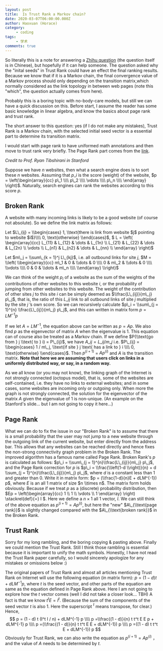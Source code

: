```yaml
---
layout: post
title:  Is Trust Rank a Markov chain?
date: 2020-03-07T06:00:00.000Z
author: Haoxuan (Horace)
category:
     - coding
tags:
     - 学术
comments: true
---
```


So literally this is a note for answering a [Zhihu question](https://www.zhihu.com/question/373709342) (the question itself is in Chinese), but hopefully if it can help someone. The question asked why the "inital seeds" in Trust Rank could have an effect the final ranking results. Because we know that if it is a Markov chain, the final convergence value of a Markov process should only depending on the transition matrix,which normally considered as the link topology in between web pages (note this "which", the question actually comes from here).

Probably this is a boring topic with no-body-care models, but still we can have a quick discussion on this. Before start, I assume the reader has some basic knowledge in linear algebra, and know the basics about page rank and trust rank.

The short answer to this question: yes (if I do not make any mistakes), Trust Rank is a Markov chain, with the selected initial seed vector is a essential part to determine its transition matrix. 

I would start with page rank to have uniformed math annotations and then move to trust rank very briefly. The Page Rank part comes from the [link](http://statweb.stanford.edu/~tibs/sta306bfiles/pagerank/ryan/01-24-pr.pdf). 

*Credit to Prof. Ryan Tibshirani in Stanford*

Suppose we have $n$ websites, then what a search engine does is to sort these $n$ websites. Assuming that $p\_i$ is the score (weight) of the website, $p = \left(\begin{array}{cc} p\_1 \\\\ p\_2 \\\\ \vdots \\\\ p\_n \\\\ \end{array} \right)$. Naturally, search engines can rank the websites according to this score $p$.

## Broken Rank

A website with many incoming links is likely to be a good website (of course not absolute). So we define the link matrix as follows:

Let  $L\_{ij} = \\begin{cases}     1, \\text{there is link from website $j$ pointing to website $i$}\\\\     0, \text{otherwise} \\end{cases}$,
$ L =  \\left( \\begin{array}{cc} L\_{11} & L\_{12} &  \\dots & L\_{1n} \\\\ L\_{21} & L\_{22} &  \\dots & L\_{2n} \\\\ \\vdots \\\\ L\_{n1} & L\_{n2} &  \\dots & L\_{nn} \\\\ \\end{array} \\right)$

Let $m\_j = \\sum\_{k = 1}^j L\_{kj}$, i.e. all outbound links for site $j$, $M =  \\left(   \\begin{array}{cc} m\_1 & 0 &  \\dots & 0 \\\\ 0 & m\_2 &  \\dots & 0 \\\\ \\vdots \\\\ 0 & 0 &  \\dots & m\_n \\\\ \\end{array} \\right)$

We can think of the weight $p_i$ of a website as the sum of the weights of the contributions of other websites to this website $i$, or the probability of jumping from other websites to this website. The weight of the contribution of other sites $j$ to this site $i$ can be simply deemed as $\\frac{L\_{ij}}{m\_j} p\_j$, that is, the ratio of this $L\_{ij}$ link to all outbound links of site $j$ multiplied by the site $j$ ’s own score. So we can recursively calculate $p\_i = \\sum\_{j = 1}^{n} \\frac{L\_{ij}}{m\_j} p\_j$, and this can written in matrix form $p = LM^{-1} p$

If we let $A = LM^{-1}$, the equation above can be written as $p = Ap$. We also find $p$ as the eigenvector of matrix $A$ when the eigenvalue is $1$. This equation can of course also be treated as a Markov chain. If we define $P(\\text{go from } j \\text{ to } i) = P\_{ij}$, we have $A\_ {ij} = L\_{ij} / m\_j$ i.e. $P\_{ij} = \\begin{cases} 1 / m\_j, \\text{if site } j \text{ has a link to } i \\\\ 0, \\text{otherwise} \\end{cases}$. Then $p^{(i + 1)}$ = $Ap^{(i)}$ and $A$ is the transition matrix. **Note that here we are assuming that users click on links in a uniformly distributed way, or say, in a random way.**

As we all know (or you may not know), the linking graph of the Internet is not strongly connected (octopus model), that is, some of the websites are self-contained, i.e. they have no links to external websites; and in some cases, some websites are incoming only or outgoing only. When more the graph is not strongly connected, the solution for the eigenvector of the matrix $A$ given the eigenvalue of 1 is non-unique. (An example on the Stanford's slide... but I am not going to copy it here...)

## Page Rank
What we can do to fix the issue in our "Broken Rank" is to assume that there is a small probability that the user may not jump to a new website through the outgoing link of the current website, but enter directly from the address bar. This allows that any websites can be reached directly and hence fixes the non-strong connectivity graph problem in the Broken Rank. The improved algorithm has a famous name called Page Rank. Broken Rank's $p$ is calculated as follows: $p\_i = \\sum\_{j = 1}^{n}\\frac{L\_{ij}}{m\_j} p\_j$, and the Page Rank correction for $p$ is $p\_i = \\frac{\\left(1-d \\right)}{n} + d \\sum_{j = 1}^{n}\\frac{L\_{ij}}{m\_j} p\_j$, where $d$ is a constant less than $1$ and greater than $0$. Write it in matrix form: $p = (\\frac{1-d}{n}E + dLM^{-1}) p$, where $E$ is an all $1$ matrix of size $n \\times n$. The matrix form holds obviously. Because if we treat $p$ as a (discrete) probability distribution, then $Ep = \\left(\\begin{array}{cc} 1 \\\\ 1 \\\\ \\vdots \\\\ 1 \\end{array} \\right) \\stackrel{def}{=} I $. Here we define a $n \times 1$ all $1$ vector, $I$.
We can still think of the above equation as $p^{(i + 1)} = Ap^{(i)}$, but here the "new" $A\_{\\text{page rank}}$ is slightly changed compared with the $A\_{\\text{broken rank}}$ in the Broken Rank.

## Trust Rank
Sorry for my long rambling, and the boring copying & pasting above.  Finally we could mention the Trust Rank. Still I think those rambling is essential because it is important to unify the math symbols. Honestly, I have not read the Trust Rank paper carefully, so I would sincerely apologize for any mistakes or omissions below :)

The original papers of Trust Rank and almost all articles mentioning Trust Rank on Internet will use the following equation (in matrix form):
$p = (1-d)t + dLM^{-1} p$, where $t$ is the seed vector, and other parts of the equation are same as the equation defined in Page Rank above. Here I am not going to explore how the $t$ vector comes (well I did not take a closer look... TBH)
A fact is that we know $t^{t} E = I^{t}$. (Because the sum of the components of the seed vector $t$ is also $1$. Here the superscript $^{t}$ means transpose, for clear.)
Hence,
$$ 
p = (1 - d) t (I^t I / n) + dLM^{-1} p \\\\ 
p =\\frac{(1 - d)}{n} t t^t E E p + dLM^{-1} p \\\\ 
p =(\\frac{(1 - d)}{n} t t^t E E  + dLM^{-1}) p \\\\  
p =((1 - d) t t^t E + dLM^{-1}) p 
$$ 
Obviously for Trust Rank, we can also write the equation as $p^{(i + 1)}= A p^{(i)}$ ，and the value of $A$ needs to be determined by $t$.
